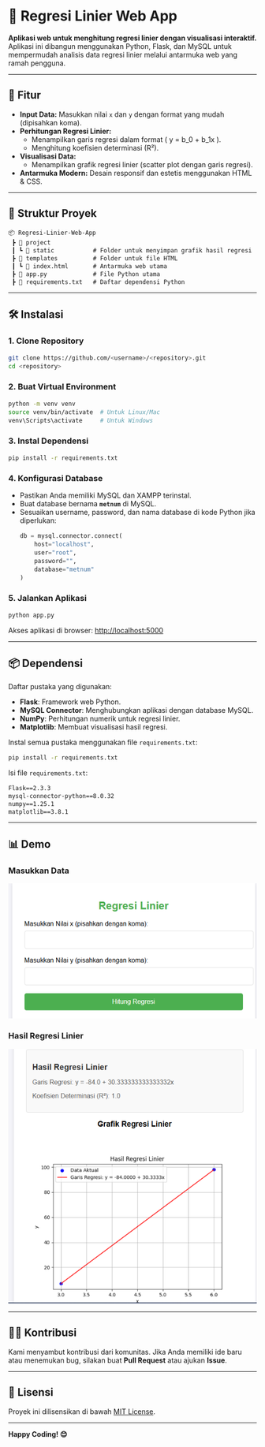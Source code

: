 
# 🚀 Regresi Linier Web App  
**Aplikasi web untuk menghitung regresi linier dengan visualisasi interaktif.**  
Aplikasi ini dibangun menggunakan Python, Flask, dan MySQL untuk mempermudah analisis data regresi linier melalui antarmuka web yang ramah pengguna.

---

## 📝 Fitur  
- **Input Data:** Masukkan nilai `x` dan `y` dengan format yang mudah (dipisahkan koma).  
- **Perhitungan Regresi Linier:**  
  - Menampilkan garis regresi dalam format \( y = b_0 + b_1x \).  
  - Menghitung koefisien determinasi (R²).  
- **Visualisasi Data:**  
  - Menampilkan grafik regresi linier (scatter plot dengan garis regresi).  
- **Antarmuka Modern:** Desain responsif dan estetis menggunakan HTML & CSS.

---

## 📂 Struktur Proyek  
```
📦 Regresi-Linier-Web-App
 ┣ 📂 project
 ┃ ┗ 📂 static           # Folder untuk menyimpan grafik hasil regresi
 ┣ 📂 templates          # Folder untuk file HTML
 ┃ ┗ 📜 index.html       # Antarmuka web utama
 ┣ 📜 app.py             # File Python utama
 ┣ 📜 requirements.txt   # Daftar dependensi Python
```

---

## 🛠️ Instalasi  
### 1. Clone Repository  
```bash
git clone https://github.com/<username>/<repository>.git
cd <repository>
```

### 2. Buat Virtual Environment  
```bash
python -m venv venv
source venv/bin/activate  # Untuk Linux/Mac
venv\Scripts\activate     # Untuk Windows
```

### 3. Instal Dependensi  
```bash
pip install -r requirements.txt
```

### 4. Konfigurasi Database  
- Pastikan Anda memiliki MySQL dan XAMPP terinstal.  
- Buat database bernama **`metnum`** di MySQL.  
- Sesuaikan username, password, dan nama database di kode Python jika diperlukan:
  ```python
  db = mysql.connector.connect(
      host="localhost",
      user="root",
      password="",
      database="metnum"
  )
  ```

### 5. Jalankan Aplikasi  
```bash
python app.py
```

Akses aplikasi di browser: [http://localhost:5000](http://localhost:5000)

---

## 📦 Dependensi  
Daftar pustaka yang digunakan:
- **Flask**: Framework web Python.  
- **MySQL Connector**: Menghubungkan aplikasi dengan database MySQL.  
- **NumPy**: Perhitungan numerik untuk regresi linier.  
- **Matplotlib**: Membuat visualisasi hasil regresi.

Instal semua pustaka menggunakan file `requirements.txt`:
```bash
pip install -r requirements.txt
```

Isi file `requirements.txt`:
```
Flask==2.3.3
mysql-connector-python==8.0.32
numpy==1.25.1
matplotlib==3.8.1
```

---

## 📊 Demo  
### **Masukkan Data**  
![Input Form](assets/input_demo.png)  

### **Hasil Regresi Linier**  
![Regression Output](assets/output_demo.png)  

---

## 🧑‍💻 Kontribusi  
Kami menyambut kontribusi dari komunitas. Jika Anda memiliki ide baru atau menemukan bug, silakan buat **Pull Request** atau ajukan **Issue**.

---

## 📄 Lisensi  
Proyek ini dilisensikan di bawah [MIT License](LICENSE).  

--- 

**Happy Coding! 😊**
